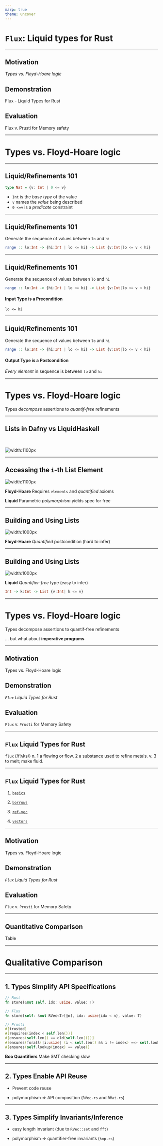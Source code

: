```yaml
---
marp: true
theme: uncover
---
```


# `Flux`: Liquid types for Rust

---

## Motivation

_Types vs. Floyd-Hoare logic_

## Demonstration
Flux - Liquid Types for Rust

## Evaluation
Flux v. Prusti for Memory safety

---

# Types vs. Floyd-Hoare logic

---

## Liquid/Refinements 101

```haskell
type Nat = {v: Int | 0 <= v}
```

* `Int` is the _base type_ of the value
* `v` names the _value_ being described
* `0 <=v` is a _predicate_ constraint

---

## Liquid/Refinements 101

Generate the sequence of values between `lo` and `hi`

```haskell
range :: lo:Int -> {hi:Int | lo <= hi} -> List {v:Int|lo <= v < hi}
```

---

## Liquid/Refinements 101

Generate the sequence of values between `lo` and `hi`

```haskell
range :: lo:Int -> {hi:Int | lo <= hi} -> List {v:Int|lo <= v < hi}
```

#### Input Type is a Precondition

`lo <= hi`

---

## Liquid/Refinements 101

Generate the sequence of values between `lo` and `hi`

```haskell
range :: lo:Int -> {hi:Int | lo <= hi} -> List {v:Int|lo <= v < hi}
```

#### Output Type is a Postcondition

_Every element_ in sequence is between `lo` and `hi`

---

# Types vs. Floyd-Hoare logic

Types _decompose_ assertions to _quantif-free_ refinements

---

## Lists in Dafny vs LiquidHaskell

<br>

![width:1100px](img/why_types_1_1.png)

---

## Accessing the `i`-th List Element

![width:1100px](img/why_types_1_2.png)


**Floyd-Hoare** Requires `elements` and _quantified_ axioms

**Liquid** Parametric _polymorphism_ yields spec for free

---
## Building and Using Lists

![width:1000px](img/why_types_1_3.png)

**Floyd-Hoare** _Quantified_ postcondition (hard to infer)

---
## Building and Using Lists

![width:1000px](img/why_types_1_3.png)

**Liquid** _Quantifier-free_ type (easy to infer)

```haskell
Int -> k:Int -> List {v:Int| k <= v}
```

---

# Types vs. Floyd-Hoare logic

Types decompose assertions to quantif-free refinements

... but what about **imperative programs**

---

## Motivation

Types vs. Floyd-Hoare logic

## Demonstration

_`Flux` Liquid Types for Rust_

## Evaluation
`Flux` v. `Prusti` for Memory Safety

---

## `Flux` Liquid Types for Rust

`flux` (/flʌks/) n. 1 a flowing or flow. 2 a substance used to refine metals. v. 3 to melt; make fluid.


---

## `Flux` Liquid Types for Rust

1. [`basics`](src/basics.rs)

2. [`borrows`](src/borrows.rs)

3. [`ref-vec`](src/rvec.rs)

4. [`vectors`](src/vectors.rs)

---

## Motivation

Types vs. Floyd-Hoare logic

## Demonstration

_`Flux` Liquid Types for Rust_

## Evaluation

`Flux` v. `Prusti` for Memory Safety

---

## Quantitative Comparison

Table

---

# Qualitative Comparison

---

## 1. Types Simplify API Specifications

```rust
// Rust
fn store(&mut self, idx: usize, value: T)

// Flux
fn store(self: &mut RVec<T>[@n], idx: usize{idx < n}, value: T)

// Prusti
#[trusted]
#[requires(index < self.len())]
#[ensures(self.len() == old(self.len()))]
#[ensures(forall(|i:usize| (i < self.len() && i != index) ==> self.lookup(i) < old(self.lookup(i))))]
#[ensures(self.lookup(index) == value)]
```

**Boo Quantifiers** Make SMT checking slow

---

## 2. Types Enable API Reuse

* Prevent code reuse

- polymorphism => API composition (`RVec.rs` and `RMat.rs`)

---

## 3. Types Simplify Invariants/Inference

- easy length invariant (due to `RVec::set` and `fft`)

- polymorphism => quantifier-free invariants (`kmp.rs`)
